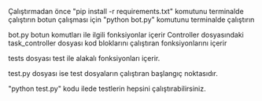 
Çalıştırmadan önce "pip install -r requirements.txt" komutunu terminalde çalıştırın
botun çalışması için "python bot.py" komutunu terminalde çalıştırın

bot.py botun komutları ile ilgili fonksiyonlar içerir
Controller dosyasındaki task_controller dosyası kod bloklarını çalıştıran fonksiyonlarını içerir

tests dosyası test ile alakalı fonksiyonları içerir.

test.py dosyası ise test dosyaların çalıştıran başlangıç noktasıdır.

"python test.py" kodu ilede testlerin hepsini çalıştırabilirsiniz.
